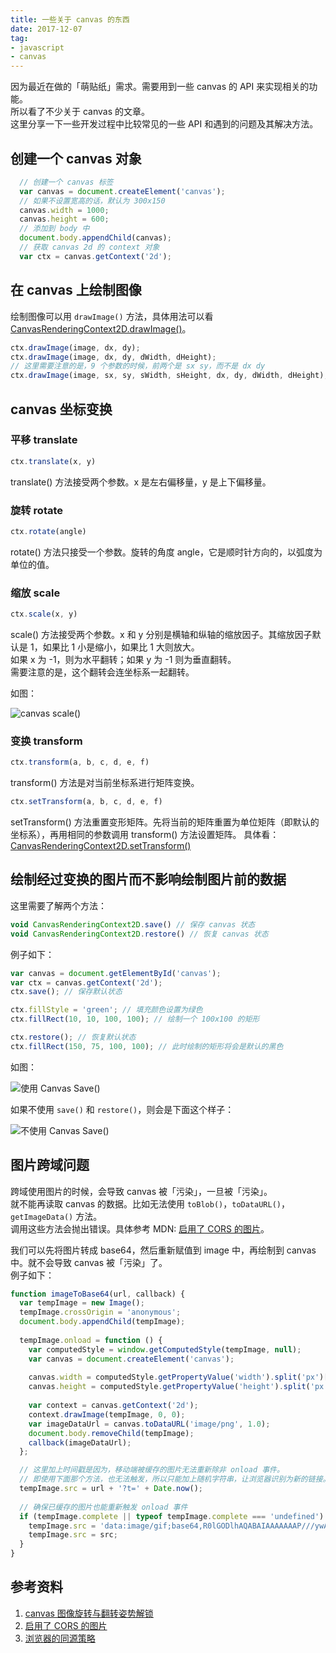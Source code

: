 ```yaml
---
title: 一些关于 canvas 的东西
date: 2017-12-07
tag: 
- javascript
- canvas
---
```


因为最近在做的「萌贴纸」需求。需要用到一些 canvas 的 API 来实现相关的功能。  
所以看了不少关于 canvas 的文章。  
这里分享一下一些开发过程中比较常见的一些 API 和遇到的问题及其解决方法。

<!-- more -->

## 创建一个 canvas 对象

```javascript
  // 创建一个 canvas 标签
  var canvas = document.createElement('canvas');
  // 如果不设置宽高的话，默认为 300x150
  canvas.width = 1000;
  canvas.height = 600;
  // 添加到 body 中
  document.body.appendChild(canvas);
  // 获取 canvas 2d 的 context 对象
  var ctx = canvas.getContext('2d');
```

## 在 canvas 上绘制图像

绘制图像可以用 `drawImage()` 方法，具体用法可以看 [CanvasRenderingContext2D.drawImage()](https://developer.mozilla.org/zh-CN/docs/Web/API/CanvasRenderingContext2D/drawImage)。

```javascript
ctx.drawImage(image, dx, dy);
ctx.drawImage(image, dx, dy, dWidth, dHeight);
// 这里需要注意的是，9 个参数的时候，前两个是 sx sy，而不是 dx dy
ctx.drawImage(image, sx, sy, sWidth, sHeight, dx, dy, dWidth, dHeight);
```

## canvas 坐标变换

### 平移 translate
```javascript
ctx.translate(x, y)
```
translate() 方法接受两个参数。x 是左右偏移量，y 是上下偏移量。

### 旋转 rotate
```javascript
ctx.rotate(angle)
```
rotate() 方法只接受一个参数。旋转的角度 angle，它是顺时针方向的，以弧度为单位的值。

### 缩放 scale
```javascript
ctx.scale(x, y)
```
scale() 方法接受两个参数。x 和 y 分别是横轴和纵轴的缩放因子。其缩放因子默认是 1，如果比 1 小是缩小，如果比 1 大则放大。  
如果 x 为 -1，则为水平翻转；如果 y 为 -1 则为垂直翻转。  
需要注意的是，这个翻转会连坐标系一起翻转。

如图：

![canvas scale()](https://ww4.sinaimg.cn/large/a15b4afegy1fm98692i3mj20qo0b43yr)

### 变换 transform
```javascript
ctx.transform(a, b, c, d, e, f)
```
transform() 方法是对当前坐标系进行矩阵变换。

```javascript
ctx.setTransform(a, b, c, d, e, f)
```
setTransform() 方法重置变形矩阵。先将当前的矩阵重置为单位矩阵（即默认的坐标系），再用相同的参数调用 transform() 方法设置矩阵。
具体看：[CanvasRenderingContext2D.setTransform()](https://developer.mozilla.org/zh-CN/docs/Web/API/CanvasRenderingContext2D/setTransform)

## 绘制经过变换的图片而不影响绘制图片前的数据

这里需要了解两个方法：

```javascript
void CanvasRenderingContext2D.save() // 保存 canvas 状态
void CanvasRenderingContext2D.restore() // 恢复 canvas 状态
```

例子如下：

```javascript
var canvas = document.getElementById('canvas');
var ctx = canvas.getContext('2d');
ctx.save(); // 保存默认状态

ctx.fillStyle = 'green'; // 填充颜色设置为绿色
ctx.fillRect(10, 10, 100, 100); // 绘制一个 100x100 的矩形

ctx.restore(); // 恢复默认状态
ctx.fillRect(150, 75, 100, 100); // 此时绘制的矩形将会是默认的黑色
```

如图：  

![使用 Canvas Save()](https://ww4.sinaimg.cn/large/a15b4afegy1fm96n5qr79j20b405k0sj)

如果不使用 `save()` 和 `restore()`，则会是下面这个样子：

![不使用 Canvas Save()](https://ww4.sinaimg.cn/large/a15b4afegy1fm96obtxajj20b405kt8i)

## 图片跨域问题

跨域使用图片的时候，会导致 canvas 被「污染」，一旦被「污染」。  
就不能再读取 canvas 的数据。比如无法使用 `toBlob()`，`toDataURL()`，`getImageData()` 方法。  
调用这些方法会抛出错误。具体参考 MDN: [启用了 CORS 的图片](https://developer.mozilla.org/zh-CN/docs/Web/HTML/CORS_enabled_image)。

我们可以先将图片转成 base64，然后重新赋值到 image 中，再绘制到 canvas 中。就不会导致 canvas 被「污染」了。  
例子如下：

```javascript
function imageToBase64(url, callback) {
  var tempImage = new Image();
  tempImage.crossOrigin = 'anonymous';
  document.body.appendChild(tempImage);
  
  tempImage.onload = function () {
    var computedStyle = window.getComputedStyle(tempImage, null);
    var canvas = document.createElement('canvas');
    
    canvas.width = computedStyle.getPropertyValue('width').split('px')[0];
    canvas.height = computedStyle.getPropertyValue('height').split('px')[0];
    
    var context = canvas.getContext('2d');
    context.drawImage(tempImage, 0, 0);
    var imageDataUrl = canvas.toDataURL('image/png', 1.0);
    document.body.removeChild(tempImage);
    callback(imageDataUrl);
  };

  // 这里加上时间戳是因为，移动端被缓存的图片无法重新除非 onload 事件。
  // 即使用下面那个方法，也无法触发，所以只能加上随机字符串，让浏览器识别为新的链接。
  tempImage.src = url + '?t=' + Date.now();
  
  // 确保已缓存的图片也能重新触发 onload 事件
  if (tempImage.complete || typeof tempImage.complete === 'undefined') {
    tempImage.src = 'data:image/gif;base64,R0lGODlhAQABAIAAAAAAAP///ywAAAAAAQABAAACAUwAOw==';
    tempImage.src = src;
  }
}
```

## 参考资料

1. [canvas 图像旋转与翻转姿势解锁](https://aotu.io/notes/2017/05/25/canvas-img-rotate-and-flip/index.html)
2. [启用了 CORS 的图片](https://developer.mozilla.org/zh-CN/docs/Web/HTML/CORS_enabled_image)
3. [浏览器的同源策略](https://developer.mozilla.org/zh-CN/docs/Web/Security/Same-origin_policy)
